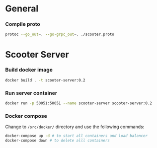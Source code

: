 # General
### Compile proto
```bash
protoc --go_out=. --go-grpc_out=. ./scooter.proto 
```

# Scooter Server
### Build docker image
```bash
docker build . -t scooter-server:0.2
```
### Run server container
```bash
docker run -p 50051:50051 --name scooter-server scooter-server:0.2
```

### Docker compose
Change to `/src/docker/` directory and use the following commands:
```bash
docker-compose up -d # to start all containers and load balancer
docker-compose down # to delete alll containers
```